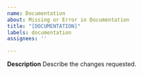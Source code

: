 ```yaml
---
name: Documentation
about: Missing or Error in Documentation
title: "[DOCUMENTATION]"
labels: documentation
assignees: ''

---
```


**Description**
Describe the changes requested.
